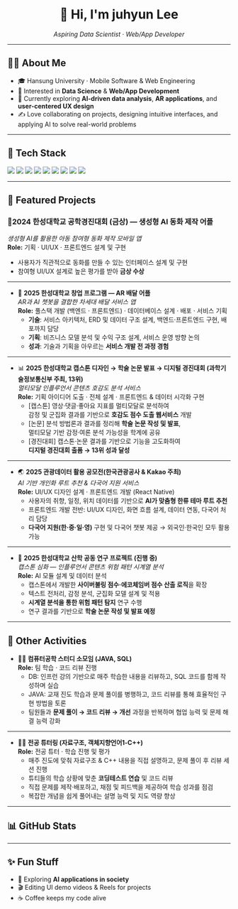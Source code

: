 <h1 align="center">👋 Hi, I'm juhyun Lee</h1>
<p align="center">
  <em>Aspiring Data Scientist · Web/App Developer</em>
</p>

---

## 🧑‍💻 About Me
- 🎓 Hansung University · Mobile Software & Web Engineering
- 🚀 Interested in **Data Science** & **Web/App Development**
- 🌱 Currently exploring **AI-driven data analysis**, **AR applications**, and **user-centered UX design**
- ✍️ Love collaborating on projects, designing intuitive interfaces, and applying AI to solve real-world problems

---

## 🔧 Tech Stack
<p>
  <!-- Data/AI -->
  <img src="https://img.shields.io/badge/Python-3776AB?logo=python&logoColor=white"/>
  <img src="https://img.shields.io/badge/Pandas-150458?logo=pandas&logoColor=white"/>
  <img src="https://img.shields.io/badge/Scikit--learn-F7931E?logo=scikitlearn&logoColor=white"/>
  <img src="https://img.shields.io/badge/TensorFlow-FF6F00?logo=tensorflow&logoColor=white"/>
  <img src="https://img.shields.io/badge/PyTorch-EE4C2C?logo=pytorch&logoColor=white"/>
  <!-- Web/App -->
  <img src="https://img.shields.io/badge/React Native-61DAFB?logo=react&logoColor=black"/>
  <img src="https://img.shields.io/badge/Spring Boot-6DB33F?logo=springboot&logoColor=white"/>
  <img src="https://img.shields.io/badge/MySQL-4479A1?logo=mysql&logoColor=white"/>
  <img src="https://img.shields.io/badge/AWS-232F3E?logo=amazonaws&logoColor=white"/>
</p>

---

## 📂 Featured Projects

### 🏅2024 한성대학교 공학경진대회 (금상) — 생성형 AI 동화 제작 어플  
  *생성형 AI를 활용한 아동 참여형 동화 제작 모바일 앱*  
  **Role:** 기획 · UI/UX · 프론트엔드 설계 및 구현  
  - 사용자가 직관적으로 동화를 만들 수 있는 인터페이스 설계 및 구현  
  - 참여형 UI/UX 설계로 높은 평가를 받아 **금상 수상**

---

- 🚀 **2025 한성대학교 창업 프로그램 — AR 배달 어플**  
  *AR과 AI 챗봇을 결합한 차세대 배달 서비스 앱*  
  **Role:** 풀스택 개발 (백엔드 · 프론트엔드) · 데이터베이스 설계 · 배포 · 서비스 기획  
  - **기술**: 서비스 아키텍처, ERD 및 데이터 구조 설계, 백엔드·프론트엔드 구현, 배포까지 담당  
  - **기획**: 비즈니스 모델 분석 및 수익 구조 설계, 서비스 운영 방향 논의  
  - **성과**: 기술과 기획을 아우르는 **서비스 개발 전 과정 경험**

---

- 📊 **2025 한성대학교 캡스톤 디자인 → 학술 논문 발표 → 디지털 경진대회 (과학기술정보통신부 주최, 13위)**  
  *멀티모달 인플루언서 콘텐츠 호감도 분석 서비스*  
  **Role:** 기획 아이디어 도출 · 전체 설계 · 프론트엔드 & 데이터 시각화 구현  
  - [캡스톤] 영상·댓글·좋아요 지표를 멀티모달로 분석하여  
    감정 및 군집화 결과를 기반으로 **호감도 점수 도출 웹서비스** 개발  
  - [논문] 분석 방법론과 결과를 정리해 **학술 논문 작성 및 발표**,  
    멀티모달 기반 감정·여론 분석 가능성을 학계에 공유  
  - [경진대회] 캡스톤·논문 결과를 기반으로 기능을 고도화하여  
    **디지털 경진대회 출품 → 13위 성과 달성**

---

- 🌏 **2025 관광데이터 활용 공모전(한국관광공사 & Kakao 주최)**  
  *AI 기반 개인화 루트 추천 & 다국어 지원 서비스*  
  **Role:** UI/UX 디자인 설계 · 프론트엔드 개발 (React Native)  
  - 사용자의 취향, 일정, 위치 데이터를 기반으로 **AI가 맞춤형 한류 테마 루트 추천**  
  - 프론트엔드 개발 전반: UI/UX 디자인, 화면 흐름 설계, 데이터 연동, 다국어 처리 담당  
  - **다국어 지원(한·중·일·영)** 구현 및 다국어 챗봇 제공 → 외국인·한국인 모두 활용 가능  

---

- 🔬 **2025 한성대학교 산학 공동 연구 프로젝트 (진행 중)**  
  *캡스톤 심화 — 인플루언서 콘텐츠 위험 패턴 시계열 분석*  
  **Role:** AI 모듈 설계 및 데이터 분석  
  - 캡스톤에서 개발한 **사이버불링 점수·에코체임버 점수 산출 로직**을 확장  
  - 텍스트 전처리, 감정 분석, 군집화 모델 설계 및 적용  
  - **시계열 분석을 통한 위험 패턴 탐지** 연구 수행  
  - 연구 결과를 기반으로 **학술 논문 작성 및 발표 예정**

---

## 📘 Other Activities

- 👩‍💻 **컴퓨터공학 스터디 소모임 (JAVA, SQL)**  
  **Role:** 팀 학습 · 코드 리뷰 진행  
  - DB: 인프런 강의 기반으로 매주 학습한 내용을 리뷰하고, SQL 코드를 함께 작성하며 실습  
  - JAVA: 교재 진도 학습과 문제 풀이를 병행하고, 코드 리뷰를 통해 효율적인 구현 방법을 토론  
  - 팀원들과 **문제 풀이 → 코드 리뷰 → 개선** 과정을 반복하며 협업 능력 및 문제 해결 능력 강화  

---

- 👩‍🏫 **전공 튜터링 (자료구조, 객체지향언어1-C++)**  
  **Role:** 전공 튜터 · 학습 진행 및 평가  
  - 매주 진도에 맞춰 자료구조 & C++ 내용을 직접 설명하고, 문제 풀이 후 리뷰 세션 진행  
  - 튜티들의 학습 상황에 맞춘 **코딩테스트 연습** 및 코드 리뷰  
  - 직접 문제를 제작·배포하고, 채점 및 피드백을 제공하여 학습 성과를 점검  
  - 복잡한 개념을 쉽게 풀어내는 설명 능력 및 지도 역량 향상

---

## 📊 GitHub Stats


---

## ✨ Fun Stuff
- 🌈 Exploring **AI applications in society**
- 🎬 Editing UI demo videos & Reels for projects
- ☕ Coffee keeps my code alive
